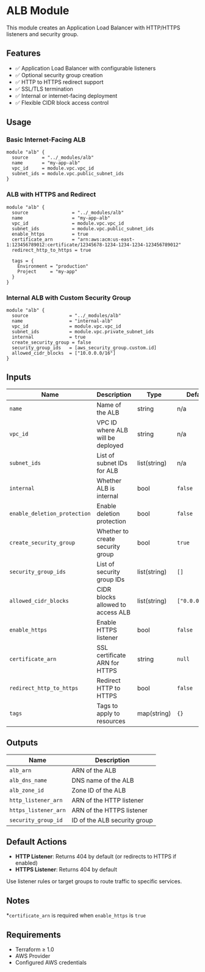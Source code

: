 # ALB Module

This module creates an Application Load Balancer with HTTP/HTTPS listeners and security group.

## Features

- ✅ Application Load Balancer with configurable listeners
- ✅ Optional security group creation
- ✅ HTTP to HTTPS redirect support
- ✅ SSL/TLS termination
- ✅ Internal or internet-facing deployment
- ✅ Flexible CIDR block access control

## Usage

### Basic Internet-Facing ALB
```hcl
module "alb" {
  source     = "../_modules/alb"
  name       = "my-app-alb"
  vpc_id     = module.vpc.vpc_id
  subnet_ids = module.vpc.public_subnet_ids
}
```

### ALB with HTTPS and Redirect
```hcl
module "alb" {
  source                = "../_modules/alb"
  name                  = "my-app-alb"
  vpc_id                = module.vpc.vpc_id
  subnet_ids            = module.vpc.public_subnet_ids
  enable_https          = true
  certificate_arn       = "arn:aws:acm:us-east-1:123456789012:certificate/12345678-1234-1234-1234-123456789012"
  redirect_http_to_https = true
  
  tags = {
    Environment = "production"
    Project     = "my-app"
  }
}
```

### Internal ALB with Custom Security Group
```hcl
module "alb" {
  source               = "../_modules/alb"
  name                 = "internal-alb"
  vpc_id               = module.vpc.vpc_id
  subnet_ids           = module.vpc.private_subnet_ids
  internal             = true
  create_security_group = false
  security_group_ids   = [aws_security_group.custom.id]
  allowed_cidr_blocks  = ["10.0.0.0/16"]
}
```

## Inputs

| Name | Description | Type | Default | Required |
|------|-------------|------|---------|----------|
| `name` | Name of the ALB | string | n/a | ✅ Yes |
| `vpc_id` | VPC ID where ALB will be deployed | string | n/a | ✅ Yes |
| `subnet_ids` | List of subnet IDs for ALB | list(string) | n/a | ✅ Yes |
| `internal` | Whether ALB is internal | bool | `false` | ❌ No |
| `enable_deletion_protection` | Enable deletion protection | bool | `false` | ❌ No |
| `create_security_group` | Whether to create security group | bool | `true` | ❌ No |
| `security_group_ids` | List of security group IDs | list(string) | `[]` | ❌ No |
| `allowed_cidr_blocks` | CIDR blocks allowed to access ALB | list(string) | `["0.0.0.0/0"]` | ❌ No |
| `enable_https` | Enable HTTPS listener | bool | `false` | ❌ No |
| `certificate_arn` | SSL certificate ARN for HTTPS | string | `null` | ❌ No* |
| `redirect_http_to_https` | Redirect HTTP to HTTPS | bool | `false` | ❌ No |
| `tags` | Tags to apply to resources | map(string) | `{}` | ❌ No |

## Outputs

| Name | Description |
|------|-------------|
| `alb_arn` | ARN of the ALB |
| `alb_dns_name` | DNS name of the ALB |
| `alb_zone_id` | Zone ID of the ALB |
| `http_listener_arn` | ARN of the HTTP listener |
| `https_listener_arn` | ARN of the HTTPS listener |
| `security_group_id` | ID of the ALB security group |

## Default Actions

- **HTTP Listener**: Returns 404 by default (or redirects to HTTPS if enabled)
- **HTTPS Listener**: Returns 404 by default

Use listener rules or target groups to route traffic to specific services.

## Notes

*`certificate_arn` is required when `enable_https` is `true`

## Requirements

- Terraform ≥ 1.0
- AWS Provider
- Configured AWS credentials